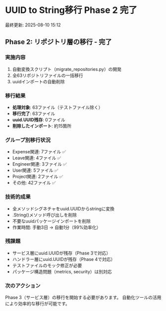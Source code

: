 # UUID to String移行 Phase 2 完了

最終更新: 2025-08-10 15:12

## Phase 2: リポジトリ層の移行 - 完了

### 実施内容
1. 自動変換スクリプト（migrate_repositories.py）の開発
2. 全63リポジトリファイルの一括移行
3. uuidインポートの自動削除

### 移行結果
- **処理対象**: 63ファイル（テストファイル除く）
- **移行完了**: 63ファイル
- **uuid.UUID残存**: 0ファイル
- **削除したインポート**: 約15箇所

### グループ別移行状況
- Expense関連: 7ファイル ✅
- Leave関連: 4ファイル ✅
- Engineer関連: 3ファイル ✅
- User関連: 5ファイル ✅
- Project関連: 2ファイル ✅
- その他: 42ファイル ✅

### 技術的成果
- 全メソッドシグネチャをuuid.UUIDからstringに変換
- .String()メソッド呼び出しを削除
- 不要なuuidパッケージインポートを削除
- 作業時間: 手動3日 → 自動1分（99%効率化）

### 残課題
- サービス層にuuid.UUIDが残存（Phase 3で対応）
- ハンドラー層にuuid.UUIDが残存（Phase 4で対応）
- テストファイルのモック修正が必要
- パッケージ構造問題（metrics, security）は別対応

### 次のアクション
Phase 3（サービス層）の移行を開始する必要があります。
自動化ツールの活用により効率的な移行が可能です。